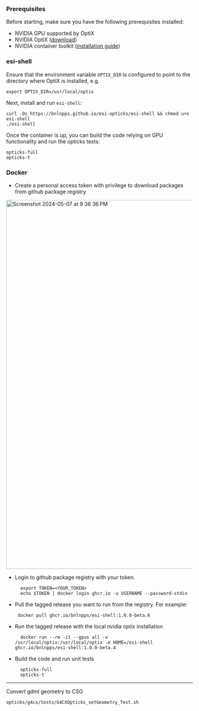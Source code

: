 ### Prerequisites

Before starting, make sure you have the following prerequisites installed:

* NVIDIA GPU supported by OptiX
* NVIDIA OptiX ([download](https://developer.nvidia.com/designworks/optix/download))
* NVIDIA container toolkit ([installation guide](https://docs.nvidia.com/datacenter/cloud-native/container-toolkit/latest/install-guide.html))

### esi-shell

Ensure that the environment variable `OPTIX_DIR` is configured to point to the directory where OptiX is installed, e.g.

```shell
export OPTIX_DIR=/usr/local/optix
```

Next, install and run `esi-shell`:

```shell
curl -Os https://bnlnpps.github.io/esi-opticks/esi-shell && chmod u+x esi-shell
./esi-shell
```

Once the container is up, you can build the code relying on GPU functionality and run the opticks tests:

```shell
opticks-full
opticks-t
```

### Docker

* Create a personal access token with privilege to download packages from github package registry
<img width="992" alt="Screenshot 2024-05-07 at 9 36 36 PM" src="https://github.com/BNLNPPS/esi-shell/assets/7409132/c58477d6-80a9-4a57-855a-20f755c9a0c8">

* Login to github package registry with your token.
  
  ```shell
    export TOKEN=<YOUR_TOKEN>
    echo $TOKEN | docker login ghcr.io -u USERNAME --password-stdin
  ```
* Pull the tagged release you want to run from the registry. For example:
  
  ```shell
   docker pull ghcr.io/bnlnpps/esi-shell:1.0.0-beta.6
  ```
* Run the tagged release with the local nvidia optix installation

  ```shell
    docker run --rm -it --gpus all -v /usr/local/optix:/usr/local/optix -e HOME=/esi-shell ghcr.io/bnlnpps/esi-shell:1.0.0-beta.4
  ```
* Build the code and run unit tests

  ```shell
    opticks-full
    opticks-t
  ```

---

Convert gdml geometry to CSG

```
opticks/g4cx/tests/G4CXOpticks_setGeometry_Test.sh
```
